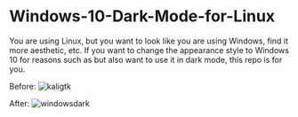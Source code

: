 # Windows-10-Dark-Mode-for-Linux
You are using Linux, but you want to look like you are using Windows, find it more aesthetic, etc. If you want to change the appearance style to Windows 10 for reasons such as but also want to use it in dark mode, this repo is for you.

Before:
![kaligtk](https://github.com/baranmor/Windows-10-Dark-Mode-for-Linux/assets/161608773/8b3aa3f5-791b-4ef7-8293-8df8e66ace6a)

After:
![windowsdark](https://github.com/baranmor/Windows-10-Dark-Mode-for-Linux/assets/161608773/7f6c6f6c-80dc-4d67-908f-dd37789174e8)

